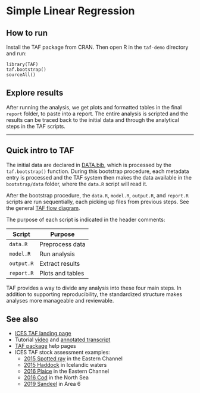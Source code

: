 # Simple Linear Regression

## How to run

Install the TAF package from CRAN. Then open R in the `taf-demo` directory and
run:

```
library(TAF)
taf.bootstrap()
sourceAll()
```

## Explore results

After running the analysis, we get plots and formatted tables in the final
`report` folder, to paste into a report. The entire analysis is scripted and the
results can be traced back to the initial data and through the analytical steps
in the TAF scripts.

---

## Quick intro to TAF

The initial data are declared in [DATA.bib](bootstrap/DATA.bib), which is
processed by the `taf.bootstrap()` function. During this bootstrap procedure,
each metadata entry is processed and the TAF system then makes the data
available in the `bootstrap/data` folder, where the `data.R` script will read
it.

After the bootstrap procedure, the `data.R`, `model.R`, `output.R`, and
`report.R` scripts are run sequentially, each picking up files from previous
steps. See the general [TAF flow
diagram](https://github.com/ices-taf/doc/blob/master/simple.pdf).

The purpose of each script is indicated in the header comments:

Script     | Purpose
---------- | ----------------
`data.R`   | Preprocess data
`model.R`  | Run analysis
`output.R` | Extract results
`report.R` | Plots and tables

TAF provides a way to divide any analysis into these four main steps. In
addition to supporting reproducibility, the standardized structure makes
analyses more manageable and reviewable.

## See also

- [ICES TAF landing page](https://taf.ices.dk)
- Tutorial [video](https://www.youtube.com/watch?v=FweJbr9hfdY) and [annotated
  transcript](https://github.com/ices-taf/doc/tree/master/tutorial-1#readme)
- [TAF package](https://cran.r-project.org/package=TAF) help pages
- ICES TAF stock assessment examples:
  - [2015 Spotted ray](https://github.com/ices-taf/2015_rjm-347d) in the Eastern
    Channel
  - [2015 Haddock](https://github.com/ices-taf/2015_had-iceg) in Icelandic
    waters
  - [2016 Plaice](https://github.com/ices-taf/2016_ple-eche) in the Eastern
    Channel
  - [2016 Cod](https://github.com/ices-taf/2016_cod-347d) in the North Sea
  - [2019 Sandeel](https://github.com/ices-taf/2019_san.sa.6) in Area 6
